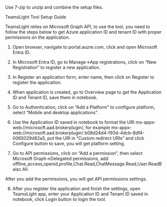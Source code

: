 Use 7-zip to unzip and combine the setup files.

TeamsLight Tool Setup Guide

TeamsLight relies on Microsoft Graph API, to use the tool, you need to follow the steps below to get Azure application ID and tenant ID with proper permissions on the application.
1.	Open browser, navigate to portal.auzre.com, click and open Microsoft Entra ID.

2.	In Microsoft Entra ID, go to Manage->App registrations, click on “New Registration” to register a new application.
 

3.	In Register an application form, enter name, then click on Register to register the application.
 
4.	When application is created, go to Overview page to get the Application ID and Tenant ID, save them in notebook.
 

5.	Go to Authentication, click on “Add a Platform” to configure platform, select “Mobile and desktop applications”.
 

6.	Use the Application ID saved in notebook to format the URI  ms-appx-web://microsoft.aad.brokerplugin/<appid>, for example ms-appx-web://microsoft.aad.brokerplugin/ b08d24d4-f93d-4dcb-8df4-0065029d82a5, put the URI in “Custom redirect URIs” and click Configure button to save, you will get platform setting.
 

7.	Go to API permissions, click on “Add a permission”, then select Microsoft Graph->Delegated permissions, add offline_access,openid,profile,Chat.Read,ChatMessage.Read,User.ReadBaisc.All.
 

After you add the permissions, you will get API permissions settings.
 

8.	After you register the application and finish the settings, open TeamsLight app, enter your  Application ID and Tenant ID saved in notebook, click Login button to login the tool.
 

